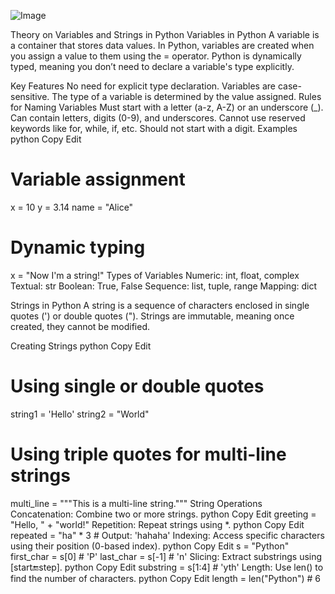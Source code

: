 ![Image](https://github.com/user-attachments/assets/606a6ffa-4bd1-4b5f-ae8c-ffe464746d91)


Theory on Variables and Strings in Python
Variables in Python
A variable is a container that stores data values. In Python, variables are created when you assign a value to them using the = operator. Python is dynamically typed, meaning you don’t need to declare a variable's type explicitly.

Key Features
No need for explicit type declaration.
Variables are case-sensitive.
The type of a variable is determined by the value assigned.
Rules for Naming Variables
Must start with a letter (a-z, A-Z) or an underscore (_).
Can contain letters, digits (0-9), and underscores.
Cannot use reserved keywords like for, while, if, etc.
Should not start with a digit.
Examples
python
Copy
Edit
# Variable assignment
x = 10
y = 3.14
name = "Alice"

# Dynamic typing
x = "Now I'm a string!"
Types of Variables
Numeric: int, float, complex
Textual: str
Boolean: True, False
Sequence: list, tuple, range
Mapping: dict

Strings in Python
A string is a sequence of characters enclosed in single quotes (') or double quotes ("). Strings are immutable, meaning once created, they cannot be modified.

Creating Strings
python
Copy
Edit
# Using single or double quotes
string1 = 'Hello'
string2 = "World"

# Using triple quotes for multi-line strings
multi_line = """This is a
multi-line string."""
String Operations
Concatenation: Combine two or more strings.
python
Copy
Edit
greeting = "Hello, " + "world!"
Repetition: Repeat strings using *.
python
Copy
Edit
repeated = "ha" * 3  # Output: 'hahaha'
Indexing: Access specific characters using their position (0-based index).
python
Copy
Edit
s = "Python"
first_char = s[0]  # 'P'
last_char = s[-1]  # 'n'
Slicing: Extract substrings using [start:end:step].
python
Copy
Edit
substring = s[1:4]  # 'yth'
Length: Use len() to find the number of characters.
python
Copy
Edit
length = len("Python")  # 6
